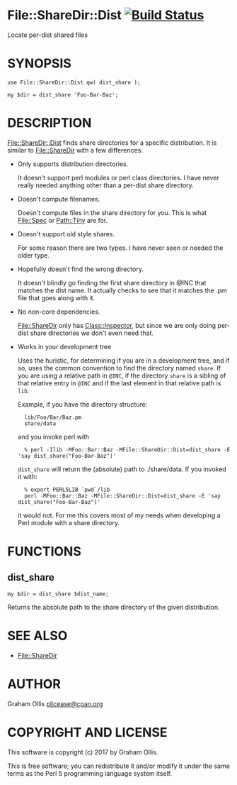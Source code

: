 # File::ShareDir::Dist [![Build Status](https://secure.travis-ci.org/plicease/File-ShareDir-Dist.png)](http://travis-ci.org/plicease/File-ShareDir-Dist)

Locate per-dist shared files

# SYNOPSIS

    use File::ShareDir::Dist qw( dist_share );
    
    my $dir = dist_share 'Foo-Bar-Baz';

# DESCRIPTION

[File::ShareDir::Dist](https://metacpan.org/pod/File::ShareDir::Dist) finds share directories for a specific distribution.  It is similar
to [File::ShareDir](https://metacpan.org/pod/File::ShareDir) with a few differences:

- Only supports distribution directories.

    It doesn't support perl modules or perl class directories.  I have never really needed anything
    other than a per-dist share directory.

- Doesn't compute filenames.

    Doesn't compute files in the share directory for you.  This is what [File::Spec](https://metacpan.org/pod/File::Spec) or [Path::Tiny](https://metacpan.org/pod/Path::Tiny)
    are for.

- Doesn't support old style shares.

    For some reason there are two types.  I have never seen or needed the older type.

- Hopefully doesn't find the wrong directory.

    It doesn't blindly go finding the first share directory in @INC that matches the dist name.  It actually
    checks to see that it matches the .pm file that goes along with it.

- No non-core dependencies.

    [File::ShareDir](https://metacpan.org/pod/File::ShareDir) only has [Class::Inspector](https://metacpan.org/pod/Class::Inspector), but since we are only doing per-dist share
    directories we don't even need that.

- Works in your development tree

    Uses the huristic, for determining if you are in a development tree, and if so, uses the common
    convention to find the directory named `share`.  If you are using a relative path in `@INC`,
    if the directory `share` is a sibling of that relative entry in `@INC` and if the last element
    in that relative path is `lib`.

    Example, if you have the directory structure:

        lib/Foo/Bar/Baz.pm
        share/data

    and you invoke perl with

        % perl -Ilib -MFoo::Bar::Baz -MFile::ShareDir::Dist=dist_share -E 'say dist_share("Foo-Bar-Baz")'

    `dist_share` will return the (absolute) path to ./share/data.  If you invoked it with:

        % export PERL5LIB `pwd`/lib
        perl -MFoo::Bar::Baz -MFile::ShareDir::Dist=dist_share -E 'say dist_share("Foo-Bar-Baz")'

    it would not.  For me this covers most of my needs when developing a Perl module with a share
    directory.

# FUNCTIONS

## dist\_share

    my $dir = dist_share $dist_name;

Returns the absolute path to the share directory of the given distribution.

# SEE ALSO

- [File::ShareDir](https://metacpan.org/pod/File::ShareDir)

# AUTHOR

Graham Ollis <plicease@cpan.org>

# COPYRIGHT AND LICENSE

This software is copyright (c) 2017 by Graham Ollis.

This is free software; you can redistribute it and/or modify it under
the same terms as the Perl 5 programming language system itself.
